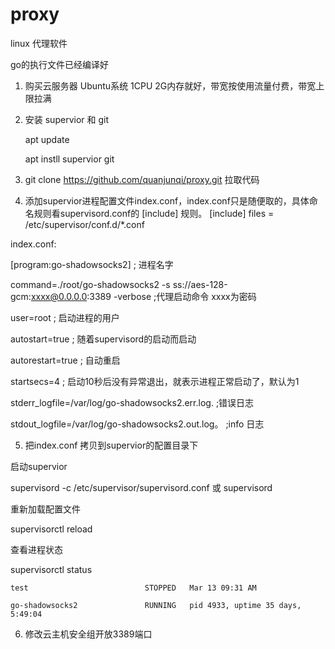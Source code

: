 # proxy
linux 代理软件

go的执行文件已经编译好

1. 购买云服务器  Ubuntu系统 1CPU 2G内存就好，带宽按使用流量付费，带宽上限拉满

2. 安装 supervior 和 git
  
    apt update
  
    apt instll supervior git
 
3.  git clone https://github.com/quanjunqi/proxy.git  拉取代码

4. 添加supervior进程配置文件index.conf，index.conf只是随便取的，具体命名规则看supervisord.conf的 [include] 规则。
    [include]
    files = /etc/supervisor/conf.d/*.conf

index.conf:

   [program:go-shadowsocks2] ; 进程名字
   
   command=./root/go-shadowsocks2 -s ss://aes-128-gcm:xxxx@0.0.0.0:3389 -verbose  ;代理启动命令 xxxx为密码
   
   user=root ; 启动进程的用户 
   
   autostart=true                ; 随着supervisord的启动而启动
   
   autorestart=true              ; 自动重启
   
   startsecs=4                   ; 启动10秒后没有异常退出，就表示进程正常启动了，默认为1
   
   stderr_logfile=/var/log/go-shadowsocks2.err.log.  ;错误日志
   
   stdout_logfile=/var/log/go-shadowsocks2.out.log。 ;info 日志


5. 把index.conf 拷贝到supervior的配置目录下

  启动supervior
  
  supervisord -c /etc/supervisor/supervisord.conf   或  supervisord 

  重新加载配置文件
  
  supervisorctl reload
  
  查看进程状态
  
  supervisorctl status
  
    test                          STOPPED   Mar 13 09:31 AM
    
    go-shadowsocks2               RUNNING   pid 4933, uptime 35 days, 5:49:04
  
6. 修改云主机安全组开放3389端口




